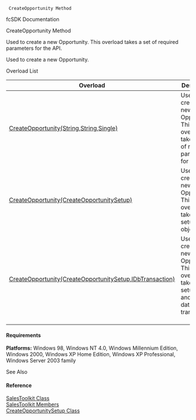 ﻿     CreateOpportunity Method                                                   

fcSDK Documentation

CreateOpportunity Method

Used to create a new Opportunity. This overload takes a set of required parameters for the API.

Used to create a new Opportunity.

Overload List

| Overload | Description |
| --- | --- |
| [CreateOpportunity(String,String,Single)](FChoice.Toolkits.Clarify~FChoice.Toolkits.Clarify.Sales.SalesToolkit~CreateOpportunity(String,String,Single).md) | Used to create a new Opportunity. This overload takes a set of required parameters for the API.   |
| [CreateOpportunity(CreateOpportunitySetup)](FChoice.Toolkits.Clarify~FChoice.Toolkits.Clarify.Sales.SalesToolkit~CreateOpportunity(CreateOpportunitySetup).md) | Used to create a new Opportunity. This overload takes a setup object.   |
| [CreateOpportunity(CreateOpportunitySetup,IDbTransaction)](FChoice.Toolkits.Clarify~FChoice.Toolkits.Clarify.Sales.SalesToolkit~CreateOpportunity(CreateOpportunitySetup,IDbTransaction).md) | Used to create a new Opportunity. This overload takes a setup object and a database transaction.   |

#### Requirements

**Platforms:** Windows 98, Windows NT 4.0, Windows Millennium Edition, Windows 2000, Windows XP Home Edition, Windows XP Professional, Windows Server 2003 family

See Also

#### Reference

[SalesToolkit Class](FChoice.Toolkits.Clarify~FChoice.Toolkits.Clarify.Sales.SalesToolkit.md)  
[SalesToolkit Members](FChoice.Toolkits.Clarify~FChoice.Toolkits.Clarify.Sales.SalesToolkit_members.md)  
[CreateOpportunitySetup Class](FChoice.Toolkits.Clarify~FChoice.Toolkits.Clarify.Sales.CreateOpportunitySetup.md)
